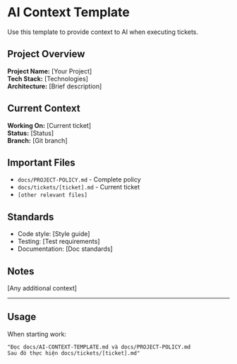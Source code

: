 # AI Context Template

Use this template to provide context to AI when executing tickets.

## Project Overview

**Project Name:** [Your Project]  
**Tech Stack:** [Technologies]  
**Architecture:** [Brief description]

## Current Context

**Working On:** [Current ticket]  
**Status:** [Status]  
**Branch:** [Git branch]

## Important Files

- `docs/PROJECT-POLICY.md` - Complete policy
- `docs/tickets/[ticket].md` - Current ticket
- `[other relevant files]`

## Standards

- Code style: [Style guide]
- Testing: [Test requirements]
- Documentation: [Doc standards]

## Notes

[Any additional context]

---

## Usage

When starting work:

```
"Đọc docs/AI-CONTEXT-TEMPLATE.md và docs/PROJECT-POLICY.md
Sau đó thực hiện docs/tickets/[ticket].md"
```
